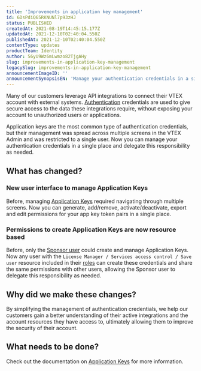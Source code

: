 ```yaml
---
title: 'Improvements in application key management'
id: 6DsPdiQ65RKNUNl7p93zHJ
status: PUBLISHED
createdAt: 2021-08-19T14:45:15.177Z
updatedAt: 2021-12-10T02:40:04.550Z
publishedAt: 2021-12-10T02:40:04.550Z
contentType: updates
productTeam: Identity
author: 56yU9Wz6mLwmzo82TjgAHy
slug: improvements-in-application-key-management
legacySlug: improvements-in-application-key-management
announcementImageID: ''
announcementSynopsisEN: 'Manage your authentication credentials in a single place and delegate this responsibility as needed.'
---
```


Many of our customers leverage API integrations to connect their VTEX account with external systems. [Authentication](https://developers.vtex.com/vtex-rest-api/docs/getting-started-authentication) credentials are used to give secure access to the data these integrations require, without exposing your account to unauthorized users or applications. 

Application keys are the most common type of authentication credentials, but their management was spread across multiple screens in the VTEX Admin and was restricted to a single user. Now you can manage your authentication credentials in a single place and delegate this responsibility as needed.

## What has changed?

### New user interface to manage Application Keys

Before, managing [Application Keys](https://help.vtex.com/en/tutorial/application-keys--2iffYzlvvz4BDMr6WGUtet) required navigating through multiple screens. Now you can generate, add/remove, activate/deactivate, export and edit permissions for your app key token pairs in a single place.

### Permissions to create Application Keys are now resource based

Before, only the [Sponsor user](https://help.vtex.com/en/tutorial/what-is-the-master-user--3oPr7YuIkEYqUGmEqIMSEy) could create and manage Application Keys. Now any user with the `License Manager / Services access control / Save user` resource included in their [roles](https://help.vtex.com/en/tutorial/roles--7HKK5Uau2H6wxE1rH5oRbc) can create these credentials and share the same permissions with other users, allowing the Sponsor user to delegate this responsibility as needed.

## Why did we make these changes?

By simplifying the management of authentication credentials, we help our customers gain a better understanding of their active integrations and the account resources they have access to, ultimately allowing them to improve the security of their account.

## What needs to be done?

Check out the documentation on [Application Keys](https://help.vtex.com/en/tutorial/application-keys--2iffYzlvvz4BDMr6WGUtet) for more information.
